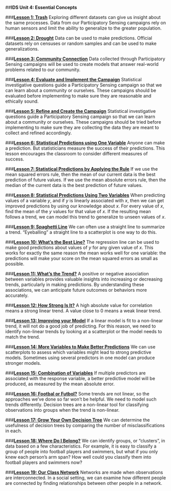 ##**IDS Unit 4: Essential Concepts**

###**<u>[Lesson 1: Trash](lesson1.md)</u>**
Exploring different datasets can give us insight about the same processes. Data from our Participatory Sensing campaigns rely on human sensors and limit the ability to generalize to the greater population.

###**<u>[Lesson 2: Drought](lesson2.md)</u>**
Data can be used to make predictions. Official datasets rely on censuses or random samples and can be used to make generalizations.

###**<u>[Lesson 3: Community Connection](lesson3.md)</u>**
Data collected through Participatory Sensing campaigns will be used to create models that answer real-world problems related to our community.

###**<u>[Lesson 4: Evaluate and Implement the Campaign](lesson4.md)</u>**
Statistical investigative questions guide a Participatory Sensing campaign so that we can learn about a community or
ourselves. These campaigns should be evaluated before implementing to make sure they are reasonable
and ethically sound.

###**<u>[Lesson 5: Refine and Create the Campaign](lesson5.md)</u>**
Statistical investigative questions guide a Participatory Sensing campaign so that we can learn about a community or
ourselves. These campaigns should be tried before implementing to make sure they are collecting the
data they are meant to collect and refined accordingly.

###**<u>[Lesson 6: Statistical Predictions using One Variable](lesson6.md)</u>**
Anyone can make a prediction. But statisticians measure the success of their predictions. This lesson
encourages the classroom to consider different measures of success.

###**<u>[Lesson 7: Statistical Predictions by Applying the Rule](lesson7.md)</u>**
If we use the mean squared errors rule, then the mean of our current data is the best prediction of future
values. If we use the mean absolute errors rule, then the median of the current data is the best prediction
of future values.

###**<u>[Lesson 8: Statistical Predictions Using Two Variables](lesson8.md)</u>**
When predicting values of a variable *y*, and if *y* is linearly associated with *x*, then we can get improved predictions
by using our knowledge about *x*. For every value of *x*, find the mean of the *y* values for that value of *x*. If the resulting mean follows a trend, we can model this trend to generalize to unseen values of *x*.

###**<u>[Lesson 9: Spaghetti Line](lesson9.md)</u>**
We can often use a straight line to summarize a trend. “Eyeballing” a straight line to a scatterplot is one
way to do this.

###**<u>[Lesson 10: What’s the Best Line?](lesson10.md)</u>**
The regression line can be used to make good predictions about values of *y* for any given value of *x*. This
works for exactly the same reason the mean works well for one variable: the predictions will make your
score on the mean squared errors as small as possible.

###**<u>[Lesson 11: What’s the Trend?](lesson11.md)</u>**
A positive or negative association between variables provides valuable insights into increasing or decreasing trends, particularly in making predictions. By understanding these associations, we can anticipate future outcomes or behaviors more accurately.

###**<u>[Lesson 12: How Strong Is It?](lesson12.md)</u>**
A high absolute value for correlation means a strong linear trend. A value close to 0 means a weak linear
trend.

###**<u>[Lesson 13: Improving your Model](lesson13.md)</u>**
If a linear model is fit to a non-linear trend, it will not do a good job of predicting. For this reason, we need
to identify non-linear trends by looking at a scatterplot or the model needs to match the trend.

###**<u>[Lesson 14: More Variables to Make Better Predictions](lesson14.md)</u>**
We can use scatterplots to assess which variables might lead to strong predictive models. Sometimes
using several predictors in one model can produce stronger models.

###**<u>[Lesson 15: Combination of Variables](lesson15.md)</u>**
If multiple predictors are associated with the response variable, a better predictive model will be produced,
as measured by the mean absolute error.

###**<u>[Lesson 16: Footbal or Futbol?](lesson16.md)</u>**
Some trends are not linear, so the approaches we’ve done so far won’t be helpful. We need to model such trends differently. Decision trees are a non-linear tool for classifying observations into groups when the trend is non-linear.

###**<u>[Lesson 17: Grow Your Own Decision Tree](lesson17.md)</u>**
We can determine the usefulness of decision trees by comparing the number of misclassifications in each.

###**<u>[Lesson 18: Where Do I Belong?](lesson18.md)</u>**
We can identify groups, or “clusters”, in data based on a few characteristics. For example, it is easy to classify a group of people into football players and swimmers, but what if you only knew each person’s arm span? How well could you classify them into football players and swimmers now?

###**<u>[Lesson 19: Our Class Network](lesson19.md)</u>**
Networks are made when observations are interconnected. In a social setting, we can examine how
different people are connected by finding relationships between other people in a network.